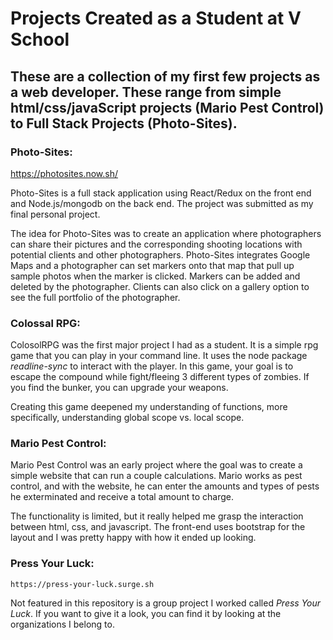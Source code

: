 # Projects Created as a Student at V School

## These are a collection of my first few projects as a web developer.  These range from simple html/css/javaScript projects (Mario Pest Control) to Full Stack Projects (Photo-Sites).

  ### Photo-Sites:

https://photosites.now.sh/

Photo-Sites is a full stack application using React/Redux on the front end and Node.js/mongodb on the back end.  The project was submitted as my final personal project.  

The idea for Photo-Sites was to create an application where photographers can share their pictures and the corresponding shooting locations with potential clients and other photographers.  Photo-Sites integrates Google Maps and a photographer can set markers onto that map that pull up sample photos when the marker is clicked.  Markers can be added and deleted by the photographer.  Clients can also click on a gallery option to see the full portfolio of the photographer.

  ### Colossal RPG:

ColosolRPG was the first major project I had as a student.  It is a simple rpg game that you can play in your command line.  It uses the node package _readline-sync_ to interact with the player.  In this game, your goal is to escape the compound while fight/fleeing 3 different types of zombies.  If you find the bunker, you can upgrade your weapons.  

Creating this game deepened my understanding of functions, more specifically, understanding global scope vs. local scope. 

  ### Mario Pest Control:

Mario Pest Control was an early project where the goal was to create a simple website that can run a couple calculations.  Mario works as pest control, and with the website, he can enter the amounts and types of pests he exterminated and receive a total amount to charge.  

The functionality is limited, but it really helped me grasp the interaction between html, css, and javascript.  The front-end uses bootstrap for the layout and I was pretty happy with how it ended up looking.

  ### Press Your Luck:

    https://press-your-luck.surge.sh

Not featured in this repository is a group project I worked called _Press Your Luck_.  If you want to give it a look, you can find it by looking at the organizations I belong to.  


